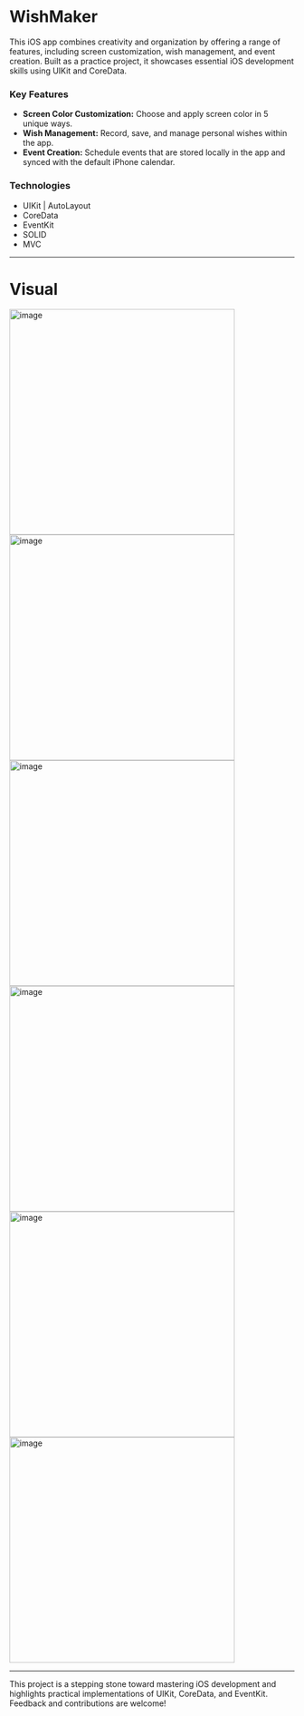# WishMaker

This iOS app combines creativity and organization by offering a range of features, including screen customization, wish management, and event creation. Built as a practice project, it showcases essential iOS development skills using UIKit and CoreData.

### Key Features
- **Screen Color Customization:** Choose and apply screen color in 5 unique ways.
- **Wish Management:** Record, save, and manage personal wishes within the app.
- **Event Creation:** Schedule events that are stored locally in the app and synced with the default iPhone calendar.

### Technologies
- UIKit | AutoLayout
- CoreData
- EventKit
- SOLID
- MVC

---

# Visual
<img width="398" alt="image" src="https://github.com/user-attachments/assets/52ba3a3c-fbe6-4f6f-b138-00964737a48e" /> <img width="398" alt="image" src="https://github.com/user-attachments/assets/d35c9ef6-4a32-4c53-b35e-459054fefff5" />
<img width="398" alt="image" src="https://github.com/user-attachments/assets/02a5952c-0cd5-42d3-a391-6a99c9bd78da" /> <img width="398" alt="image" src="https://github.com/user-attachments/assets/e4be02dc-fd41-454b-8db1-e73cef0f045a" />
<img width="398" alt="image" src="https://github.com/user-attachments/assets/d1053395-f6dd-4a98-934e-a8d4e9bfa5a0" /> <img width="398" alt="image" src="https://github.com/user-attachments/assets/638e5cf0-ce5a-4a50-a517-830a8b4b1000" />

---

This project is a stepping stone toward mastering iOS development and highlights practical implementations of UIKit, CoreData, and EventKit. Feedback and contributions are welcome!
